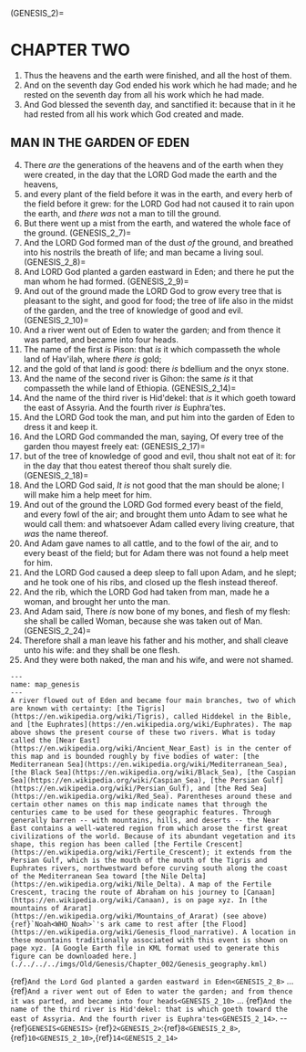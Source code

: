 (GENESIS_2)=
# CHAPTER TWO

1. Thus the heavens and the earth were finished, and all the host of them.
1. And on the seventh day God ended his work which he had made; and he rested on the seventh day from all his work which he had made.
1. And God blessed the seventh day, and sanctified it: because that in it he had rested from all his work which God created and made.

## MAN IN THE GARDEN OF EDEN
4. There *are* the generations of the heavens and of the earth when they were created, in the day that the LORD God made the earth and the heavens,
1. and every plant of the field before it was in the earth, and every herb of the field before it grew: for the LORD God had not caused it to rain upon the earth, and *there was* not a man to till the ground.
1. But there went up a mist from the earth, and watered the whole face of the ground.
(GENESIS_2_7)=
7. And the LORD God formed man of the dust *of* the ground, and breathed into his nostrils the breath of life; and man became a living soul.
(GENESIS_2_8)=
8. And LORD God planted a garden eastward in Eden; and there he put the man whom he had formed.
(GENESIS_2_9)=
9. And out of the ground made the LORD God to grow every tree that is pleasant to the sight, and good for food; the tree of life also in the midst of the garden, and the tree of knowledge of good and evil.
(GENESIS_2_10)=
10. And a river went out of Eden to water the garden; and from thence it was parted, and became into four heads.
1. The name of the first *is* Pison: that *is* it which compasseth the whole land of Hav'ilah, where *there is* gold;
1. and the gold of that land *is* good: there *is* bdellium and the onyx stone.
1. And the name of the second river is Gihon: the same *is* it that compasseth the while land of Ethiopia.
(GENESIS_2_14)=
14. And the name of the third river is Hid'dekel: that *is* it which goeth toward the east of Assyria. And the fourth river *is* Euphra'tes.
1. And the LORD God took the man, and put him into the garden of Eden to dress it and keep it.
1. And the LORD God commanded the man, saying, Of every tree of the garden thou mayest freely eat:
(GENESIS_2_17)=
17. but of the tree of knowledge of good and evil, thou shalt not eat of it: for in the day that thou eatest thereof thou shalt surely die.
(GENESIS_2_18)=
18. And the LORD God said, *It is* not good that the man should be alone; I will make him a help meet for him.
1. And out of the ground the LORD God formed every beast of the field, and every fowl of the air; and brought them unto Adam to see what he would call them: and whatsoever Adam called every living creature, that *was* the name thereof.
1. And Adam gave names to all cattle, and to the fowl of the air, and to every beast of the field; but for Adam there was not found a help meet for him.
1. And the LORD God caused a deep sleep to fall upon Adam, and he slept; and he took one of his ribs, and closed up the flesh instead thereof.
1. And the rib, which the LORD God had taken from man, made he a woman, and brought her unto the man. 
1. And Adam said, There *is* now bone of my bones, and flesh of my flesh: she shall be called Woman, because she was taken out of Man.
(GENESIS_2_24)=
24. Therefore shall a man leave his father and his mother, and shall cleave unto his wife: and they shall be one flesh.
1. And they were both naked, the man and his wife, and were not shamed.


```{figure} ./../../../imgs/Old/Genesis/Chapter_002/map.png
---
name: map_genesis
---
A river flowed out of Eden and became four main branches, two of which are known with certainty: [the Tigris](https://en.wikipedia.org/wiki/Tigris), called Hiddekel in the Bible, and [the Euphrates](https://en.wikipedia.org/wiki/Euphrates). The map above shows the present course of these two rivers. What is today called the [Near East](https://en.wikipedia.org/wiki/Ancient_Near_East) is in the center of this map and is bounded roughly by five bodies of water: [the Mediterranean Sea](https://en.wikipedia.org/wiki/Mediterranean_Sea), [the Black Sea](https://en.wikipedia.org/wiki/Black_Sea), [the Caspian Sea](https://en.wikipedia.org/wiki/Caspian_Sea), [the Persian Gulf](https://en.wikipedia.org/wiki/Persian_Gulf), and [the Red Sea](https://en.wikipedia.org/wiki/Red_Sea). Parentheses around these and certain other names on this map indicate names that through the centuries came to be used for these geographic features. Through generally barren -- with mountains, hills, and deserts -- the Near East contains a well-watered region from which arose the first great civilizations of the world. Because of its abundant vegetation and its shape, this region has been called [the Fertile Crescent](https://en.wikipedia.org/wiki/Fertile_Crescent); it extends from the Persian Gulf, which is the mouth of the mouth of the Tigris and Euphrates rivers, northwestward before curving south along the coast of the Mediterranean Sea toward [the Nile Delta](https://en.wikipedia.org/wiki/Nile_Delta). A map of the Fertile Crescent, tracing the route of Abraham on his journey to [Canaan](https://en.wikipedia.org/wiki/Canaan), is on page xyz. In [the mountains of Ararat](https://en.wikipedia.org/wiki/Mountains_of_Ararat) (see above) {ref}`Noah<WHO_Noah>`'s ark came to rest after [the Flood](https://en.wikipedia.org/wiki/Genesis_flood_narrative). A location in these mountains traditionally associated with this event is shown on page xyz. [A Google Earth file in KML format used to generate this figure can be downloaded here.](./../../../imgs/Old/Genesis/Chapter_002/Genesis_geography.kml)
```

{ref}`And the Lord God planted a garden eastward in Eden<GENESIS_2_8>` ... {ref}`And a river went out of Eden to water the garden; and from thence it was parted, and became into four heads<GENESIS_2_10>` ... {ref}`And the name of the third river is Hid'dekel: that is which goeth toward the east of Assyria. And the fourth river is Euphra'tes<GENESIS_2_14>`. -- {ref}`GENESIS<GENESIS>` {ref}`2<GENESIS_2>`:{ref}`8<GENESIS_2_8>`,{ref}`10<GENESIS_2_10>`,{ref}`14<GENESIS_2_14>`